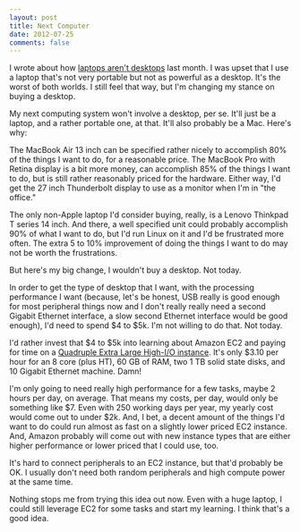 ```yaml
---
layout: post
title: Next Computer
date: 2012-07-25
comments: false
---
```


I wrote about how [laptops aren't desktops][1] last month.  I was upset that I
use a laptop that's not very portable but not as powerful as a desktop.  It's
the worst of both worlds.  I still feel that way, but I'm changing my stance on
buying a desktop.

[1]: /2012/06/laptops-arent-desktops

My next computing system won't involve a desktop, per se.  It'll just be a
laptop, and a rather portable one, at that.  It'll also probably be a Mac.
Here's why:

The MacBook Air 13 inch can be specified rather nicely to accomplish 80% of the
things I want to do, for a reasonable price.  The MacBook Pro with Retina
display is a bit more money, can accomplish 85% of the things I want to do, but
is still rather reasonably priced for the hardware.  Either way, I'd get the 27
inch Thunderbolt display to use as a monitor when I'm in "the office."

The only non-Apple laptop I'd consider buying, really, is a Lenovo Thinkpad T
series 14 inch.  And there, a well specified unit could probably accomplish 90%
of what I want to do, but I'd run Linux on it and I'd be frustrated more often.
The extra 5 to 10% improvement of doing the things I want to do may not be worth
the frustrations.

But here's my big change, I wouldn't buy a desktop.  Not today.

In order to get the type of desktop that I want, with the processing performance
I want (because, let's be honest, USB really is good enough for most peripheral
things now and I don't really really need a second Gigabit Ethernet interface, a
slow second Ethernet interface would be good enough), I'd need to spend $4 to
$5k.  I'm not willing to do that.  Not today.

I'd rather invest that $4 to $5k into learning about Amazon EC2 and paying for
time on a [Quadruple Extra Large High-I/O instance][2].  It's only $3.10 per
hour for an 8 core (plus HT), 60 GB of RAM, two 1 TB solid state disks, and 10
Gigabit Ethernet machine.  Damn!

[2]: https://aws.amazon.com/ec2/instance-types/

I'm only going to need really high performance for a few tasks, maybe 2 hours
per day, on average.  That means my costs, per day, would only be something like
$7.  Even with 250 working days per year, my yearly cost would come out to under
$2k.  And, I bet, a decent amount of the things I'd want to do could run almost
as fast on a slightly lower priced EC2 instance.  And, Amazon probably will come
out with new instance types that are either higher performance or lower priced
that I could use, too.

It's hard to connect peripherals to an EC2 instance, but that'd probably  be
OK.  I usually don't need both random peripherals and high compute power at the
same time.

Nothing stops me from trying this idea out now.  Even with a huge laptop, I
could still leverage EC2 for some tasks and start my learning.  I think that's a
good idea.

